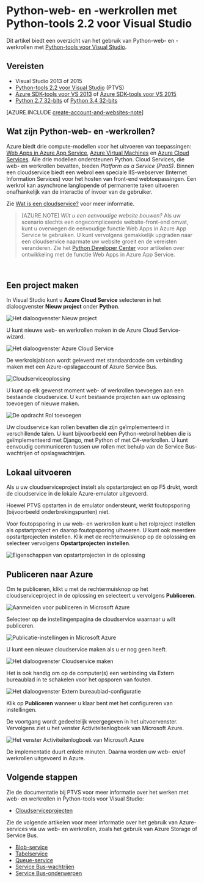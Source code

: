 <properties
    pageTitle="Python-web- en -werkrollen met Python-tools 2.2 voor Visual Studio | Microsoft Azure"
    description="Overzicht van het gebruik van Python-tools voor Visual Studio voor het maken van Azure Cloud Services, met inbegrip van webrollen en werkrollen."
    services="cloud-services"
    documentationCenter="python"
    authors="thraka"
    manager="wpickett"
    editor=""/>

<tags
    ms.service="cloud-services"
    ms.workload="tbd"
    ms.tgt_pltfrm="na"
    ms.devlang="python"
    ms.topic="hero-article"
    ms.date="08/30/2015"
    ms.author="adegeo"/>




# Python-web- en -werkrollen met Python-tools 2.2 voor Visual Studio

Dit artikel biedt een overzicht van het gebruik van Python-web- en -werkrollen met [Python-tools voor Visual Studio][].

## Vereisten

 - Visual Studio 2013 of 2015
 - [Python-tools 2.2 voor Visual Studio][] (PTVS)
 - [Azure SDK-tools voor VS 2013][] of [Azure SDK-tools voor VS 2015][]
 - [Python 2.7 32-bits][] of [Python 3.4 32-bits][]

[AZURE.INCLUDE [create-account-and-websites-note](../includes/create-account-and-websites-note.md)]

## Wat zijn Python-web- en -werkrollen?

Azure biedt drie compute-modellen voor het uitvoeren van toepassingen: [Web Apps in Azure App Service][uitvoeringsmodel voor websites], [Azure Virtual Machines][uitvoeringsmodel voor virtuele machines] en [Azure Cloud Services][uitvoeringsmodel voor cloudservices]. Alle drie modellen ondersteunen Python. Cloud Services, die web- en werkrollen bevatten, bieden *Platform as a Service (PaaS)*. Binnen een cloudservice biedt een webrol een speciale IIS-webserver (Internet Information Services) voor het hosten van front-end webtoepassingen. Een werkrol kan asynchrone langlopende of permanente taken uitvoeren onafhankelijk van de interactie of invoer van de gebruiker.

Zie [Wat is een cloudservice?] voor meer informatie.

> [AZURE.NOTE] *Wilt u een eenvoudige website bouwen?*
Als uw scenario slechts een ongecompliceerde website-front-end omvat, kunt u overwegen de eenvoudige functie Web Apps in Azure App Service te gebruiken. U kunt vervolgens gemakkelijk upgraden naar een cloudservice naarmate uw website groeit en de vereisten veranderen. Zie het <a href="/develop/python/">Python Developer Center</a> voor artikelen over ontwikkeling met de functie Web Apps in Azure App Service.
<br />


## Een project maken

In Visual Studio kunt u **Azure Cloud Service** selecteren in het dialoogvenster **Nieuw project** onder **Python**.

![Het dialoogvenster Nieuw project](./media/cloud-services-python-ptvs/new-project-cloud-service.png)

U kunt nieuwe web- en werkrollen maken in de Azure Cloud Service-wizard.

![Het dialoogvenster Azure Cloud Service](./media/cloud-services-python-ptvs/new-service-wizard.png)

De werkrolsjabloon wordt geleverd met standaardcode om verbinding maken met een Azure-opslagaccount of Azure Service Bus.

![Cloudserviceoplossing](./media/cloud-services-python-ptvs/worker.png)

U kunt op elk gewenst moment web- of werkrollen toevoegen aan een bestaande cloudservice.  U kunt bestaande projecten aan uw oplossing toevoegen of nieuwe maken.

![De opdracht Rol toevoegen](./media/cloud-services-python-ptvs/add-new-or-existing-role.png)

Uw cloudservice kan rollen bevatten die zijn geïmplementeerd in verschillende talen.  U kunt bijvoorbeeld een Python-webrol hebben die is geïmplementeerd met Django, met Python of met C#-werkrollen.  U kunt eenvoudig communiceren tussen uw rollen met behulp van de Service Bus-wachtrijen of opslagwachtrijen.

## Lokaal uitvoeren

Als u uw cloudserviceproject instelt als opstartproject en op F5 drukt, wordt de cloudservice in de lokale Azure-emulator uitgevoerd.

Hoewel PTVS opstarten in de emulator ondersteunt, werkt foutopsporing (bijvoorbeeld onderbrekingspunten) niet.

Voor foutopsporing in uw web- en werkrollen kunt u het rolproject instellen als opstartproject en daarop foutopsporing uitvoeren.  U kunt ook meerdere opstartprojecten instellen.  Klik met de rechtermuisknop op de oplossing en selecteer vervolgens **Opstartprojecten instellen**.

![Eigenschappen van opstartprojecten in de oplossing](./media/cloud-services-python-ptvs/startup.png)

## Publiceren naar Azure

Om te publiceren, klikt u met de rechtermuisknop op het cloudserviceproject in de oplossing en selecteert u vervolgens **Publiceren**.

![Aanmelden voor publiceren in Microsoft Azure](./media/cloud-services-python-ptvs/publish-sign-in.png)

Selecteer op de instellingenpagina de cloudservice waarnaar u wilt publiceren.

![Publicatie-instellingen in Microsoft Azure](./media/cloud-services-python-ptvs/publish-settings.png)

U kunt een nieuwe cloudservice maken als u er nog geen heeft.

![Het dialoogvenster Cloudservice maken](./media/cloud-services-python-ptvs/publish-create-cloud-service.png)

Het is ook handig om op de computer(s) een verbinding via Extern bureaublad in te schakelen voor het opsporen van fouten.

![Het dialoogvenster Extern bureaublad-configuratie](./media/cloud-services-python-ptvs/publish-remote-desktop-configuration.png)

Klik op **Publiceren** wanneer u klaar bent met het configureren van instellingen.

De voortgang wordt gedeeltelijk weergegeven in het uitvoervenster. Vervolgens ziet u het venster Activiteitenlogboek van Microsoft Azure.

![Het venster Activiteitenlogboek van Microsoft Azure](./media/cloud-services-python-ptvs/publish-activity-log.png)

De implementatie duurt enkele minuten. Daarna worden uw web- en/of werkrollen uitgevoerd in Azure.

## Volgende stappen

Zie de documentatie bij PTVS voor meer informatie over het werken met web- en werkrollen in Python-tools voor Visual Studio:

- [Cloudserviceprojecten][]

Zie de volgende artikelen voor meer informatie over het gebruik van Azure-services via uw web- en werkrollen, zoals het gebruik van Azure Storage of Service Bus.

- [Blob-service][]
- [Tabelservice][]
- [Queue-service][]
- [Service Bus-wachtrijen][]
- [Service Bus-onderwerpen][]


<!--Link references-->

[Wat is een cloudservice?]: ./cloud-services/cloud-services-choose-me.md
[uitvoeringsmodel voor websites]: ./app-service-web/app-service-web-overview.md
[uitvoeringsmodel voor virtuele machines]: ./virtual-machines/virtual-machines-windows-about.md
[uitvoeringsmodel voor cloudservices]: ./cloud-services/cloud-services-choose-me.md
[Python Developer Center]: /develop/python/

[Blob-service]: ./storage/storage-python-how-to-use-blob-storage.md
[Queue-service]: ./storage/storage-python-how-to-use-queue-storage.md
[Tabelservice]: ./storage/storage-python-how-to-use-table-storage.md
[Service Bus-wachtrijen]: ./service-bus/service-bus-python-how-to-use-queues.md
[Service Bus-onderwerpen]: ./service-bus/service-bus-python-how-to-use-topics-subscriptions.md


<!--External Link references-->

[Python-tools voor Visual Studio]: http://aka.ms/ptvs
[Documentatie bij Python-tools voor Visual Studio]: http://aka.ms/ptvsdocs
[Cloudserviceprojecten]: http://go.microsoft.com/fwlink/?LinkId=624028
[Python-tools 2.2 voor Visual Studio]: http://go.microsoft.com/fwlink/?LinkID=624025
[Azure SDK-tools voor VS 2013]: http://go.microsoft.com/fwlink/?LinkId=323510
[Azure SDK-tools voor VS 2015]: http://go.microsoft.com/fwlink/?LinkId=518003
[Python 2.7 32-bits]: http://go.microsoft.com/fwlink/?LinkId=517190
[Python 3.4 32-bits]: http://go.microsoft.com/fwlink/?LinkId=517191



<!--HONumber=Jun16_HO2-->


